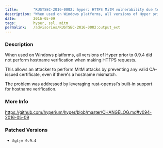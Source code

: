 ```yaml
---
title:       "RUSTSEC-2016-0002: hyper: HTTPS MitM vulnerability due to lack of hostname verification"
description: "When used on Windows platforms, all versions of Hyper prior to 0.9.4 did not perform hostname verification when making HTTPS requests. This allows an attacker to perform MitM attacks by preventing any valid CAissued certificate, even if theres a hostname mismatch. The problem was addressed by leveraging rustopenssls builtin support for hostname verification."
date:        2016-05-09
tags:        hyper, ssl, mitm
permalink:   /advisories/RUSTSEC-2016-0002:output_ext
---
```


### Description

When used on Windows platforms, all versions of Hyper prior to 0.9.4 did not
perform hostname verification when making HTTPS requests.

This allows an attacker to perform MitM attacks by preventing any valid
CA-issued certificate, even if there's a hostname mismatch.

The problem was addressed by leveraging rust-openssl's built-in support for
hostname verification.

### More Info

<https://github.com/hyperium/hyper/blob/master/CHANGELOG.md#v094-2016-05-09>

### Patched Versions

- `&gt;= 0.9.4`

